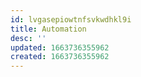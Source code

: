 ```yaml
---
id: lvgasepiowtnfsvkwdhkl9i
title: Automation
desc: ''
updated: 1663736355962
created: 1663736355962
---
```

